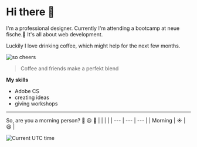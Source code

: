 # Hi there 👋

I'm a professional designer. Currently I'm attending a bootcamp at neue fische.🐠
It's all about web development. 

Luckily I love drinking coffee, which might help for the next few months.

![so cheers](https://images.unsplash.com/photo-1559496417-e7f25cb247f3?ixlib=rb-4.0.3&ixid=M3wxMjA3fDB8MHxwaG90by1wYWdlfHx8fGVufDB8fHx8fA%3D%3D&auto=format&fit=crop&w=1528&q=80)

> Coffee and friends make a perfekt blend



**My skills**
- Adobe CS
- creating ideas
- giving workshops

---



So, are you a morning person?
:wave: :smiley: :butterfly: 
| | | | 
| --- | --- | --- | 
| Morning | :sunny: | :satisfied: | 


![Current UTC time](https://jojoee.jojoee.com/api/utcnowgif?utcnow)
